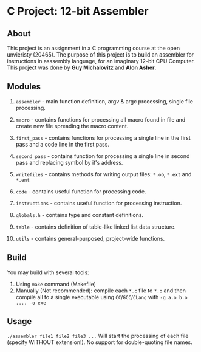 # C Project: 12-bit Assembler
## About
This project is an assignment in a C programming course at the open unvieristy (20465). The purpose of this project is to build an assembler for instructions in asssembly language, for an imaginary 12-bit CPU Computer.
This project was done by **Guy Michalovitz** and	**Alon Asher**.

## Modules
1. `assembler` - main function definition, argv & argc processing, single file processing.
1. `macro` - contains functions for processing all macro found in file and create new file spreading the macro content.
2. `first_pass` - contains functions for processing a single line in the first pass and a code line in the first pass.
3. `second_pass` - contains function for processing a single line in second pass and replacing symbol by it's address.
9. `writefiles` - contains methods for writing output files: `*.ob`, `*.ext` and `*.ent` 

4. `code` - contains useful function for processing code.
5. `instructions` - contains useful function for processing instruction.
6. `globals.h` - contains type and constant definitions.
7. `table` - contains definition of table-like linked list data structure.
8. `utils` - contains general-purposed, project-wide functions.

## Build
You may build with several tools:
1. Using `make` command (Makefile)
2. Manually (Not recommended): compile each `*.c` file to `*.o` and then compile all to a single executable using `CC`/`GCC`/`CLang` with `-g a.o b.o .... -o exe`

## Usage
`./assembler file1 file2 file3 ...`
Will start the processing of each file (specify WITHOUT extension!). No support for double-quoting file names.


